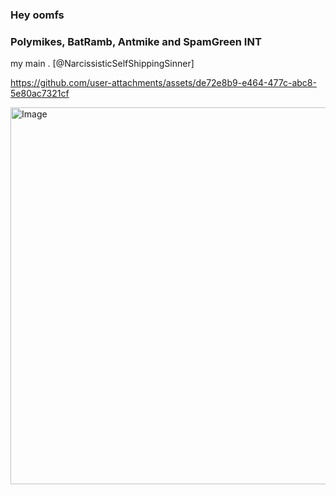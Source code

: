 ### Hey oomfs
### Polymikes, BatRamb, Antmike and SpamGreen INT 
my main . [@NarcissisticSelfShippingSinner]

https://github.com/user-attachments/assets/de72e8b9-e464-477c-abc8-5e80ac7321cf

<img width="1377" height="603" alt="Image" src="https://github.com/user-attachments/assets/09ffb555-d53b-455c-9bf5-5a062d7ed46c" />

